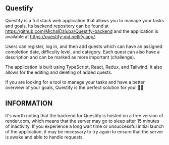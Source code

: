 ## Questify 

Questify is a full stack web application that allows you to manage your tasks and goals. Its backend repository can be found at https://github.com/MichalDziuba/Questify-backend and the application is available at https://questify-md.netlify.app/.

Users can register, log in, and then add quests which can have an assigned completion date, difficulty level, and category. Each quest can also have a description and can be marked as more important (challenge).

The application is built using TypeScript, React, Redux, and Tailwind. It also allows for the editing and deleting of added quests.

If you are looking for a tool to manage your tasks and have a better overview of your goals, Questify is the perfect solution for you! 🎉🎊
## INFORMATION

It's worth noting that the backend for Questify is hosted on a free version of render.com, which means that the server may go to sleep after 15 minutes of inactivity. If you experience a long wait time or unsuccessful initial launch of the application, it may be necessary to try again to ensure that the server is awake and able to handle requests.